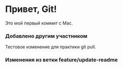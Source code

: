 # Привет, Git!
Это мой первый коммит с Mac.
### Добавлено другим участником
Тестовое изменение для практики git pull.
### Изменения из ветки feature/update-readme
